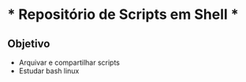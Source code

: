 # * Repositório de Scripts em Shell *

## Objetivo
- Arquivar e compartilhar scripts 
- Estudar bash linux
